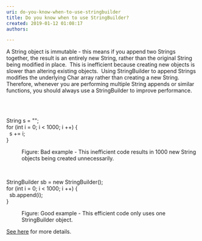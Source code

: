 ```yaml
---
uri: do-you-know-when-to-use-stringbuilder
title: Do you know when to use StringBuilder?
created: 2019-01-12 01:08:17
authors:

---
```





<span class='intro'> ​​A String object is immutable - this means if you append two Strings together, the result is an entirely new String, rather than the original String being modified in place.&#160; This is inefficient because creating new objects is slower than altering existing objects.&#160; Using StringBuilder to append Strings modifies the underlying Char array rather than creating a new String.&#160; Therefore, whenever you are performing multiple String appends or similar functions, you should always use a StringBuilder to improve performance.<br>​<br> </span>

<p>​<br></p><p class="ssw15-rteElement-CodeArea">String&#160;s&#160;= &quot;&quot;;<br>for (int i = 0; i &lt; 1000; i ++) &#123;<br>&#160; s += i;<br>&#125;<br></p><dd class="ssw15-rteElement-FigureBad">​​​Figure&#58; Bad example - This inefficient&#160;code results in 1000 new String objects being created unnecessarily.<br></dd><p class="ssw15-rteElement-P">​<br></p><p class="ssw15-rteElement-CodeArea">StringBuilder sb = new StringBuilder();<br>for (int i = 0; i &lt; 1000; i ++) &#123;<br>&#160; sb.append(i);<br>&#125;​</p><dd class="ssw15-rteElement-FigureGood">​Figure&#58; Good example - This efficient&#160;code only uses one StringBuilder object.​​<br></dd><p><a href="https&#58;//docs.microsoft.com/en-us/dotnet/api/system.text.stringbuilder">See here</a> for more details.</p><br>


